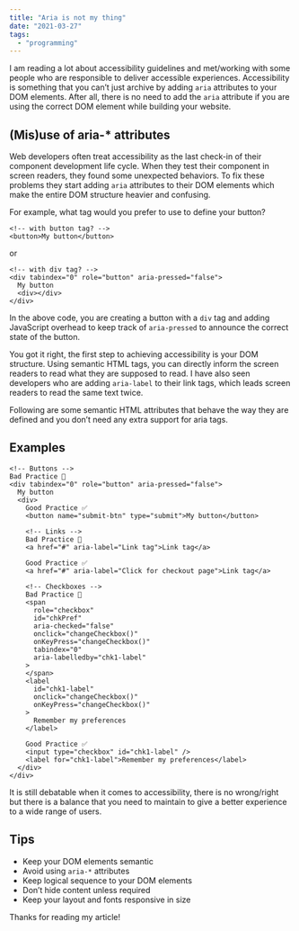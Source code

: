 ```yaml
---
title: "Aria is not my thing"
date: "2021-03-27"
tags:
  - "programming"
---
```


I am reading a lot about accessibility guidelines and met/working with some people who are responsible to deliver accessible experiences. Accessibility is something that you can’t just archive by adding `aria` attributes to your DOM elements. After all, there is no need to add the `aria` attribute if you are using the correct DOM element while building your website.

## (Mis)use of aria-\* attributes

Web developers often treat accessibility as the last check-in of their component development life cycle. When they test their component in screen readers, they found some unexpected behaviors. To fix these problems they start adding `aria` attributes to their DOM elements which make the entire DOM structure heavier and confusing.

For example, what tag would you prefer to use to define your button?

```
<!-- with button tag? -->
<button>My button</button>
```

or

```
<!-- with div tag? -->
<div tabindex="0" role="button" aria-pressed="false">
  My button
  <div></div>
</div>
```

In the above code, you are creating a button with a `div` tag and adding JavaScript overhead to keep track of `aria-pressed` to announce the correct state of the button.

You got it right, the first step to achieving accessibility is your DOM structure. Using semantic HTML tags, you can directly inform the screen readers to read what they are supposed to read. I have also seen developers who are adding `aria-label` to their link tags, which leads screen readers to read the same text twice.

Following are some semantic HTML attributes that behave the way they are defined and you don’t need any extra support for aria tags.

## Examples

```
<!-- Buttons -->
Bad Practice 🚫
<div tabindex="0" role="button" aria-pressed="false">
  My button
  <div>
    Good Practice ✅
    <button name="submit-btn" type="submit">My button</button>

    <!-- Links -->
    Bad Practice 🚫
    <a href="#" aria-label="Link tag">Link tag</a>

    Good Practice ✅
    <a href="#" aria-label="Click for checkout page">Link tag</a>

    <!-- Checkboxes -->
    Bad Practice 🚫
    <span
      role="checkbox"
      id="chkPref"
      aria-checked="false"
      onclick="changeCheckbox()"
      onKeyPress="changeCheckbox()"
      tabindex="0"
      aria-labelledby="chk1-label"
    >
    </span>
    <label
      id="chk1-label"
      onclick="changeCheckbox()"
      onKeyPress="changeCheckbox()"
    >
      Remember my preferences
    </label>

    Good Practice ✅
    <input type="checkbox" id="chk1-label" />
    <label for="chk1-label">Remember my preferences</label>
  </div>
</div>
```

It is still debatable when it comes to accessibility, there is no wrong/right but there is a balance that you need to maintain to give a better experience to a wide range of users.

## Tips

- Keep your DOM elements semantic
- Avoid using `aria-*` attributes
- Keep logical sequence to your DOM elements
- Don’t hide content unless required
- Keep your layout and fonts responsive in size

Thanks for reading my article!
